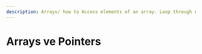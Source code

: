 ```yaml
---
description: Arrays/ how to Access elements of an array. Loop through Arrays Pointers
---
```


# Arrays ve Pointers

